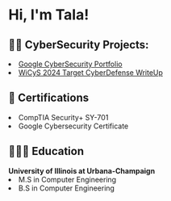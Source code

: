 <h1>Hi, I'm Tala! <br/>

<h2>👨‍💻 CyberSecurity Projects:</h2>
  <li><a href="https://github.com/Tala1122/GoogleSecurityPortfolio">Google CyberSecurity Portfolio</a></li>
  <li><a href="https://github.com/Tala1122/TargetCyberDefense2024">WiCyS 2024 Target CyberDefense WriteUp</a></li>
<h2> 📄 Certifications</h2>
  <li>CompTIA Security+ SY-701</li>
  <li>Google Cybersecurity Certificate</li>

<h2> 👩🏻‍🎓 Education</h2>
<b>University of Illinois at Urbana-Champaign</b>
    <li>M.S in Computer Engineering</li>
    <li>B.S in Computer Engineering</li>
